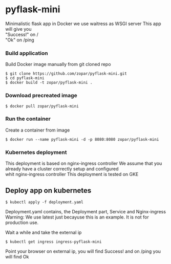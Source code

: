 # pyflask-mini
Minimalistic flask app in Docker we use waitress as WSGI server
This app will give you  
"Success!" on /  
"Ok" on /ping  

### Build application
Build Docker image manually from git cloned repo 

```
$ git clone https://github.com/zopar/pyflask-mini.git
$ cd pyflask-mini
$ docker build -t zopar/pyflask-mini .
```

### Download precreated image
```
$ docker pull zopar/pyflask-mini
```

### Run the container
Create a container from image  

```
$ docker run --name pyflask-mini -d -p 8080:8080 zopar/pyflask-mini
```

### Kubernetes deployment 
This deployment is based on nginx-ingress controller
We assume that you already have a cluster correctly setup and configured  
whit nginx-ingress controller
This deployment is tested on GKE

## Deploy app on kubernetes
```
$ kubectl apply -f deployment.yaml
```
Deployment.yaml contains, the Deployment part, Service and Nginx-ingress  
Warning: We use latest just becayuse this is an example. It is not for production use.

Wait a while and take the external ip
```
$ kubectl get ingress ingress-pyflask-mini
```

Point your browser on external ip, you will find Success! 
and on /ping you will find Ok
